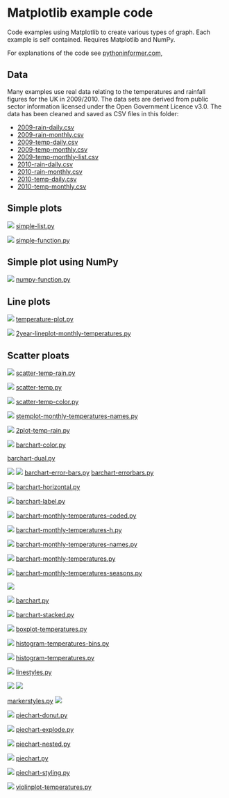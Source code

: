 # Matplotlib example code

Code examples using Matplotlib to create various types of graph. Each example is self contained. Requires Matplotlib and NumPy.

For explanations of the code see [pythoninformer.com](https://pythoninformer.com/python-libraries/matplotlib/),

## Data

Many examples use real data relating to the temperatures and rainfall figures for the UK in 2009/2010.  The data sets are derived from public sector information licensed under the Open Government Licence v3.0. The data has been cleaned and saved as CSV files in this folder:

* [2009-rain-daily.csv](2009-rain-daily.csv)
* [2009-rain-monthly.csv](2009-rain-monthly.csv)
* [2009-temp-daily.csv](2009-temp-daily.csv)
* [2009-temp-monthly.csv](2009-temp-monthly.csv)
* [2009-temp-monthly-list.csv](2009-temp-monthly-list.csv)
* [2010-rain-daily.csv](2010-rain-daily.csv)
* [2010-rain-monthly.csv](2010-rain-monthly.csv)
* [2010-temp-daily.csv](2010-temp-daily.csv)
* [2010-temp-monthly.csv](2010-temp-monthly.csv)

## Simple plots

![](simple-list.png)
[simple-list.py](simple-list.py)

![](simple-function.png)
[simple-function.py](simple-function.py)

## Simple plot using NumPy

![](numpy-function.png)
[numpy-function.py](numpy-function.py)

## Line plots

![](temperature-plot.png)
[temperature-plot.py](temperature-plot.py)

![](2year-lineplot-monthly-temperatures.png)
[2year-lineplot-monthly-temperatures.py](2year-lineplot-monthly-temperatures.py)

## Scatter ploats

![](scatter-temp-rain.png)
[scatter-temp-rain.py](scatter-temp-rain.py)

![](scatter-temp.png)
[scatter-temp.py](scatter-temp.py)

![](scatter-temp-color.png)
[scatter-temp-color.py](scatter-temp-color.py)

![](stemplot-monthly-temperatures-names.png)
[stemplot-monthly-temperatures-names.py](stemplot-monthly-temperatures-names.py)



![](2plot-temp-rain.png)
[2plot-temp-rain.py](2plot-temp-rain.py)

![](barchart-color.png)
[barchart-color.py](barchart-color.py)

[barchart-dual.py](barchart-dual.py)

![](barchart-error-bars.png)
![](barchart-errorbars.png)
[barchart-error-bars.py](barchart-error-bars.py)
[barchart-errorbars.py](barchart-errorbars.py)

![](barchart-horizontal.png)
[barchart-horizontal.py](barchart-horizontal.py)

![](barchart-label.png)
[barchart-label.py](barchart-label.py)

![](barchart-monthly-temperatures-coded.png)
[barchart-monthly-temperatures-coded.py](barchart-monthly-temperatures-coded.py)

![](barchart-monthly-temperatures-h.png)
[barchart-monthly-temperatures-h.py](barchart-monthly-temperatures-h.py)

![](barchart-monthly-temperatures-names.png)
[barchart-monthly-temperatures-names.py](barchart-monthly-temperatures-names.py)

![](barchart-monthly-temperatures.png)
[barchart-monthly-temperatures.py](barchart-monthly-temperatures.py)

![](barchart-monthly-temperatures-seasons.png)
[barchart-monthly-temperatures-seasons.py](barchart-monthly-temperatures-seasons.py)

![](barchart-multicolor.png)

![](barchart.png)
[barchart.py](barchart.py)

![](barchart-stacked.png)
[barchart-stacked.py](barchart-stacked.py)

![](boxplot-temperatures.png)
[boxplot-temperatures.py](boxplot-temperatures.py)

![](histogram-temperatures-bins.png)
[histogram-temperatures-bins.py](histogram-temperatures-bins.py)

![](histogram-temperatures.png)
[histogram-temperatures.py](histogram-temperatures.py)

![](linestyles-parameters.png)
[linestyles.py](linestyles.py)

![](linestyles-string.png)
![](markerstyles-parameters.png)

[markerstyles.py](markerstyles.py)
![](markerstyles-string.png)

![](piechart-donut.png)
[piechart-donut.py](piechart-donut.py)

![](piechart-explode.png)
[piechart-explode.py](piechart-explode.py)

![](piechart-nested.png)
[piechart-nested.py](piechart-nested.py)

![](piechart.png)
[piechart.py](piechart.py)

![](piechart-styling.png)
[piechart-styling.py](piechart-styling.py)

![](violinplot-temperatures.png)
[violinplot-temperatures.py](violinplot-temperatures.py)
